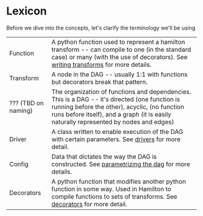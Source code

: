 # Lexicon

Before we dive into the concepts, let's clarify the terminology we'll be using

|                     |                                                                                                                                                                                                                                           |
| ------------------- | ----------------------------------------------------------------------------------------------------------------------------------------------------------------------------------------------------------------------------------------- |
| Function            | A python function used to represent a hamilton transform -- can compile to one (in the standard case) or many (with the use of decorators). See [writing transforms](writing-transforms.md) for more details.                             |
| Transform           | A node in the DAG -- usually 1:1 with functions but decorators break that pattern.                                                                                                                                                        |
| ??? (TBD on naming) | The organization of functions and dependencies. This is a DAG -- it's directed (one function is running before the other), acyclic, (no function runs before itself), and a graph (it is easily naturally represented by nodes and edges) |
| Driver              | A class written to enable execution of the DAG with certain parameters. See [drivers](drivers.md) for more detail.                                                                                                                        |
| Config              | Data that dictates the way the DAG is constructed. See [parametrizing the dag](parametrizing-the-dag.md) for more details.                                                                                                                |
| Decorators          | A python function that modifies another python function in some way. Used in Hamilton to compile functions to sets of transforms. See [decorators](decorators.md) for more detail.                                                        |
